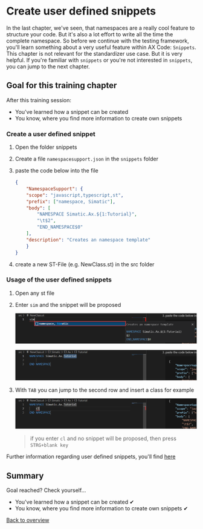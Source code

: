 # Create user defined snippets

In the last chapter, we've seen, that namespaces are a really cool feature to structure your code. But it's also a lot effort to write all the time the complete namespace. So before we continue with the testing framework, you'll learn something about a very useful feature within AX Code: `Snippets`. This chapter is not relevant for the standardizer use case. But it is very helpful. If you're familiar with `snippets` or you're not interested in `snippets`, you can jump to the next chapter.

## Goal for this training chapter

After this training session:

- You've learned how a snippet can be created
- You know, where you find more information to create own snippets

### Create a user defined snippet

1. Open the folder snippets

1. Create a file `namespacesupport.json` in the `snippets` folder

1. paste the code below into the file

    ```json
    {
        "NamespaceSupport": {
        "scope": "javascript,typescript,st",
        "prefix": ["namespace, Simatic"],
        "body": [
            "NAMESPACE Simatic.Ax.${1:Tutorial}",
            "\t$2",
            "END_NAMESPACE$0"
        ],
        "description": "Creates an namespace template"
        }    
    }
    ```

1. create a new ST-File (e.g. NewClass.st) in the src folder

### Usage of the user defined snippets

1. Open any st file

1. Enter `sim` and the snippet will be proposed

    ![drawing](./images/snippet1.png)

    ![drawing](./images/snippet2.png)

1. With `TAB` you can jump to the second row and insert a class for example

    ![drawing](./images/snippet3.png)

    > if you enter `cl` and no snippet will be proposed, then press `STRG+blank key`

Further information regarding user defined snippets, you'll find [here](https://console.prod.ax.siemens.cloud/docs/axcode/user-defined-snippets)

## Summary

Goal reached? Check yourself...

- You've learned how a snippet can be created ✔
- You know, where you find more information to create own snippets ✔

[Back to overview](./../README.md)
